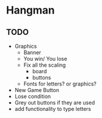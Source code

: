 # Hangman

## TODO
- Graphics
    - Banner
    - You win/ You lose
    - Fix all the scaling 
        - board
        - buttons
    - Fonts for letters? or graphics?
- New Game Button
- Lose condition
- Grey out buttons if they are used
- add functionality to type letters
